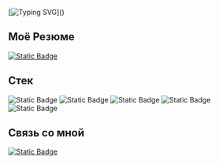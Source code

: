 [![Typing SVG](https://readme-typing-svg.herokuapp.com?font=Noto+Serif&weight=500&size=23&duration=2500&pause=1000&center=true&vCenter=true&width=435&lines=%D0%9F%D1%80%D0%B8%D0%B2%D0%B5%D1%82%2C+%D1%8F+%D0%94%D0%B8%D0%BC%D0%B0%2C+%D0%B8+%D1%8F+QA+Engineer;%D0%A0%D0%B0%D0%B4+%D1%82%D0%B5%D0%B1%D1%8F+%D0%B7%D0%B4%D0%B5%D1%81%D1%8C+%D0%B2%D0%B8%D0%B4%D0%B5%D1%82%D1%8C!)]()

## Моё Резюме
[![Static Badge](https://img.shields.io/badge/%D0%A0%D0%B5%D0%B7%D1%8E%D0%BC%D0%B5-31c4c4?style=for-the-badge&logoColor=black)](https://drive.google.com/file/d/1prdWtTePVr2k7srSMfWMHcwLRI6axJjJ/view?usp=sharing)

## Стек
![Static Badge](https://img.shields.io/badge/postman-31c4c4?style=for-the-badge&logo=postman&logoColor=#FF6C37)
![Static Badge](https://img.shields.io/badge/Charles-31c4c4?style=for-the-badge&logo=Charles&logoColor=#F3F5F5)
![Static Badge](https://img.shields.io/badge/PGSQL-31c4c4?style=for-the-badge&logo=miro&logoColor=%23ffe771b3)
![Static Badge](https://img.shields.io/badge/Python-31c4c4?style=for-the-badge&logo=python&logoColor=White)
![Static Badge](https://img.shields.io/badge/Cypress-31c4c4?style=for-the-badge&logo=cypress&logoColor=black)

## Связь со мной
[![Static Badge](https://img.shields.io/badge/Telegram-31c4c4?style=for-the-badge&logo=telegram&logoColor=#26A5E4)](https://t.me/RyabcevDS)

